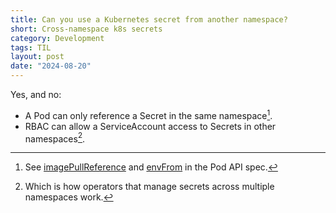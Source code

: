 ```yaml
---
title: Can you use a Kubernetes secret from another namespace? 
short: Cross-namespace k8s secrets
category: Development
tags: TIL
layout: post
date: "2024-08-20"
---
```


Yes, and no:

- A Pod can only reference a Secret in the same namespace[^1].
- RBAC can allow a ServiceAccount access to Secrets in other namespaces[^2].

[^1]: See [imagePullReference](https://kubernetes.io/docs/reference/kubernetes-api/workload-resources/pod-v1/#containers) and [envFrom](https://kubernetes.io/docs/reference/kubernetes-api/workload-resources/pod-v1/#environment-variables) in the Pod API spec.
[^2]: Which is how operators that manage secrets across multiple namespaces work.
